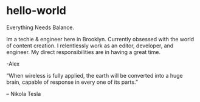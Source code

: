 # hello-world
Everything Needs Balance.

Im a techie & engineer here in Brooklyn. Currently obsessed with the world of content creation. I relentlessly work as an editor, developer, and engineer. My direct responsibilities are in having a great time.

-Alex

“When wireless is fully applied, the earth will be converted into a huge brain, capable of response in every one of its parts.” 

– Nikola Tesla
